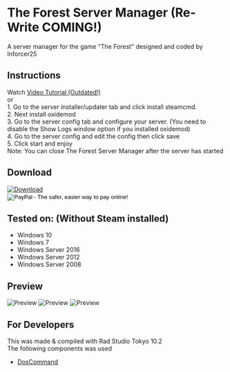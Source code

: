 <h1>The Forest Server Manager (Re-Write COMING!)</h1>
A server manager for the game "The Forest" designed and coded by Inforcer25

<h2>Instructions</h2>
Watch <a href="https://youtu.be/k73XwYgzims">Video Tutorial (Outdated!)</a>
<br/>
or
<br/>
1. Go to the server installer/updater tab and click install steamcmd.
<br/>
2. Next install oxidemod
<br/>
3. Go to the server config tab and configure your server. (You need to disable the Show Logs window option if you installed oxidemod)
<br/>
4. Go to the server config and edit the config then click save
<br/>
5. Click start and enjoy
<br/>
Note: You can close The Forest Server Manager after the server has started

<h2>Download</h2>
<a href="https://github.com/Inforcer25/The-Forest-Server-Manager/releases">
  <img src="http://i.imgur.com/qoGP19r.png" alt="Download">
</a>
<br/>
<form action="https://www.paypal.com/cgi-bin/webscr" method="post" target="_top">
<input type="hidden" name="cmd" value="_s-xclick">
<input type="hidden" name="hosted_button_id" value="556HKL38BCDUS">
<input type="image" src="https://www.paypalobjects.com/en_US/i/btn/btn_donateCC_LG.gif" border="0" name="submit" alt="PayPal - The safer, easier way to pay online!">
<img alt="" border="0" src="https://www.paypalobjects.com/en_US/i/scr/pixel.gif" width="1" height="1">
</form>

<h2>Tested on: (Without Steam installed)</h2>
<ul>
  <li>Windows 10</li>
  <li>Windows 7</li>
  <li>Windows Server 2016</li>
  <li>Windows Server 2012</li>
  <li>Windows Server 2008</li>
</ul>
<h2>Preview</h2> 
<img src="http://i.imgur.com/0zGrYUG.png" alt="Preview">
<img src="http://i.imgur.com/4U3aZaK.png" alt="Preview">
<img src="http://i.imgur.com/WscGAFg.png" alt="Preview">

<h2>For Developers</h2>
This was made & compiled with Rad Studio Tokyo 10.2
<br/>
The following components was used
<ul>
  <li><a href="https://github.com/TurboPack/DOSCommand">DosCommand</a></li>
</ul>

